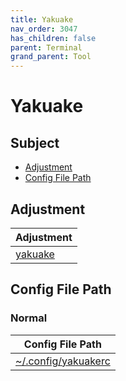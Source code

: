 ```yaml
---
title: Yakuake
nav_order: 3047
has_children: false
parent: Terminal
grand_parent: Tool
---
```



# Yakuake


## Subject

* [Adjustment](#adjustment)
* [Config File Path](#config-file-path)


## Adjustment

| Adjustment |
| --- |
| [yakuake](https://github.com/samwhelp/kubuntu-adjustment/tree/main/prototype/main/tool-config/part/yakuake) |


## Config File Path


### Normal

| Config File Path |
| --- |
| [~/.config/yakuakerc](https://github.com/samwhelp/kubuntu-adjustment/tree/main/prototype/main/tool-config/part/yakuake/asset/overlay/etc/skel/.config/yakuakerc) |
